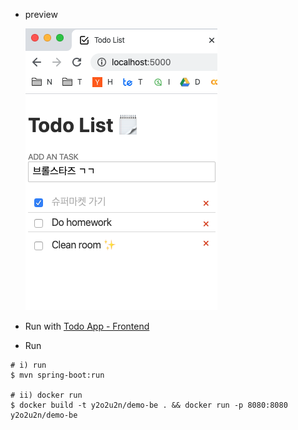 - preview

    ![preview](./preview.png)

- Run with [Todo App - Frontend](https://github.com/y2o2u2n/demo-fe)

- Run
```
# i) run
$ mvn spring-boot:run

# ii) docker run
$ docker build -t y2o2u2n/demo-be . && docker run -p 8080:8080 y2o2u2n/demo-be 
```
